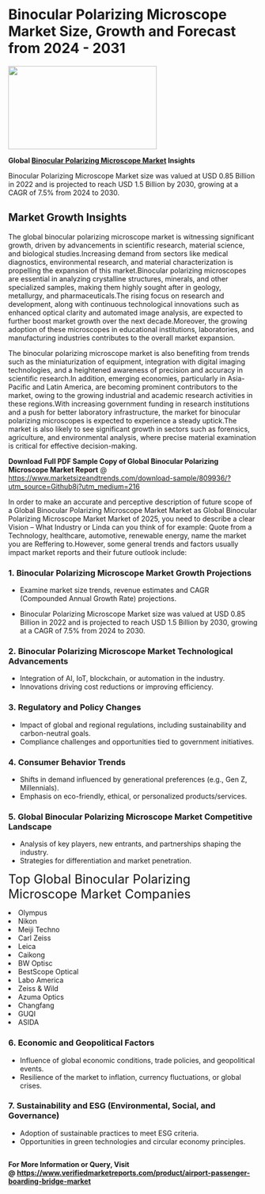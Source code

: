 <H1>Binocular Polarizing Microscope Market Size, Growth and Forecast from 2024 - 2031</H1><img class="aligncenter size-medium wp-image-584254" src="https://thirdeyenews.in/wp-content/uploads/2024/09/Global-Market-Research-300x168.jpeg" alt="" width="300" height="168" /><p><strong>Global&nbsp;<a href="https://www.marketsizeandtrends.com/download-sample/809936/?utm_source=Github8j?utm_medium=216">Binocular Polarizing Microscope Market</a> Insights</strong></p><p>Binocular Polarizing Microscope Market size was valued at USD 0.85 Billion in 2022 and is projected to reach USD 1.5 Billion by 2030, growing at a CAGR of 7.5% from 2024 to 2030.</p><p><h2>Market Growth Insights</h2> <p>The global binocular polarizing microscope market is witnessing significant growth, driven by advancements in scientific research, material science, and biological studies.Increasing demand from sectors like medical diagnostics, environmental research, and material characterization is propelling the expansion of this market.Binocular polarizing microscopes are essential in analyzing crystalline structures, minerals, and other specialized samples, making them highly sought after in geology, metallurgy, and pharmaceuticals.The rising focus on research and development, along with continuous technological innovations such as enhanced optical clarity and automated image analysis, are expected to further boost market growth over the next decade.Moreover, the growing adoption of these microscopes in educational institutions, laboratories, and manufacturing industries contributes to the overall market expansion.</p> <p>The binocular polarizing microscope market is also benefiting from trends such as the miniaturization of equipment, integration with digital imaging technologies, and a heightened awareness of precision and accuracy in scientific research.In addition, emerging economies, particularly in Asia-Pacific and Latin America, are becoming prominent contributors to the market, owing to the growing industrial and academic research activities in these regions.With increasing government funding in research institutions and a push for better laboratory infrastructure, the market for binocular polarizing microscopes is expected to experience a steady uptick.The market is also likely to see significant growth in sectors such as forensics, agriculture, and environmental analysis, where precise material examination is critical for effective decision-making.</p> <p><span class=""><strong>Download Full PDF Sample Copy of Global Binocular Polarizing Microscope Market Report</strong> @ <a href="https://www.marketsizeandtrends.com/download-sample/809936/?utm_source=Github8j?utm_medium=216" target="_blank">https://www.marketsizeandtrends.com/download-sample/809936/?utm_source=Github8j?utm_medium=216</a></span></p><p>In order to make an accurate and perceptive description of future scope of a Global&nbsp;Binocular Polarizing Microscope Market Market as Global&nbsp;Binocular Polarizing Microscope Market Market of 2025, you need to describe a clear Vision &ndash; What Industry or Linda can you think of for example: Quote from a Technology, healthcare, automotive, renewable energy, name the market you are Reffering to.However, some general trends and factors usually impact market reports and their future outlook include:</p><h3>1.&nbsp;<strong>Binocular Polarizing Microscope Market Growth Projections</strong></h3><ul><li>Examine market size trends, revenue estimates and CAGR (Compounded Annual Growth Rate) projections.</li><li><p>Binocular Polarizing Microscope Market size was valued at USD 0.85 Billion in 2022 and is projected to reach USD 1.5 Billion by 2030, growing at a CAGR of 7.5% from 2024 to 2030.</p></li></ul><h3>2.&nbsp;<strong>Binocular Polarizing Microscope Market Technological Advancements</strong></h3><ul><li>Integration of AI, IoT, blockchain, or automation in the industry.</li><li>Innovations driving cost reductions or improving efficiency.</li></ul><h3>3.&nbsp;<strong>Regulatory and Policy Changes</strong></h3><ul><li>Impact of global and regional regulations, including sustainability and carbon-neutral goals.</li><li>Compliance challenges and opportunities tied to government initiatives.</li></ul><h3>4.&nbsp;<strong>Consumer Behavior Trends</strong></h3><ul><li>Shifts in demand influenced by generational preferences (e.g., Gen Z, Millennials).</li><li>Emphasis on eco-friendly, ethical, or personalized products/services.</li></ul><h3>5.&nbsp;<strong>Global Binocular Polarizing Microscope Market Competitive Landscape</strong></h3><ul><li>Analysis of key players, new entrants, and partnerships shaping the industry.</li><li>Strategies for differentiation and market penetration.</li></ul><p data-pm-slice="1 1 []"><span style="color: inherit; font-family: inherit; font-size: 25px;">Top Global Binocular Polarizing Microscope Market Companies</span></p><div class="" data-test-id=""><p><li>Olympus</li><li> Nikon</li><li> Meiji Techno</li><li> Carl Zeiss</li><li> Leica</li><li> Caikong</li><li> BW Optisc</li><li> BestScope Optical</li><li> Labo America</li><li> Zeiss & Wild</li><li> Azuma Optics</li><li> Changfang</li><li> GUQI</li><li> ASIDA</li></p></div><h3>6.&nbsp;<strong>Economic and Geopolitical Factors</strong></h3><ul><li>Influence of global economic conditions, trade policies, and geopolitical events.</li><li>Resilience of the market to inflation, currency fluctuations, or global crises.</li></ul><h3>7.&nbsp;<strong>Sustainability and ESG (Environmental, Social, and Governance)</strong></h3><ul><li>Adoption of sustainable practices to meet ESG criteria.</li><li>Opportunities in green technologies and circular economy principles.</li></ul><h2><strong style="font-size: 14px;">For More Information or Query, Visit @&nbsp;</strong><a style="background-color: #ffffff; font-size: 14px;" href="https://www.marketsizeandtrends.com/report/binocular-polarizing-microscope-market/" target="_blank">https://www.verifiedmarketreports.com/product/airport-passenger-boarding-bridge-market</a></h2>